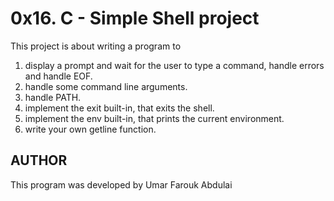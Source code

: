 # 0x16. C - Simple Shell project

This project is about writing a program to 
1. display a prompt and wait for the user to type a command, handle errors and handle EOF.
2. handle some command line arguments.
3. handle PATH.
4. implement the exit built-in, that exits the shell.
5. implement the env built-in, that prints the current environment.
6. write your own getline function.


## AUTHOR
This program was developed by Umar Farouk Abdulai
